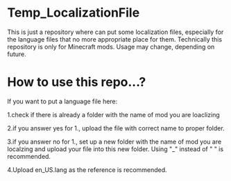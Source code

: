 # Temp_LocalizationFile
This is just a repository where can put some localization files,
especially for the language files that no more appropriate place for them.
Technically this repository is only for Minecraft mods. 
Usage may change, depending on future.

# How to use this repo...?
If you want to put a language file here:

1.check if there is already a folder with the name of mod you are loaclizing

2.if you answer yes for 1., upload the file with correct name to proper folder.

3.if you answer no for 1., set up a new folder with the name of mod you are localzing and upload your file into this new folder. Using "_" instead of " " is recommended.

4.Upload en_US.lang as the reference is recommended.